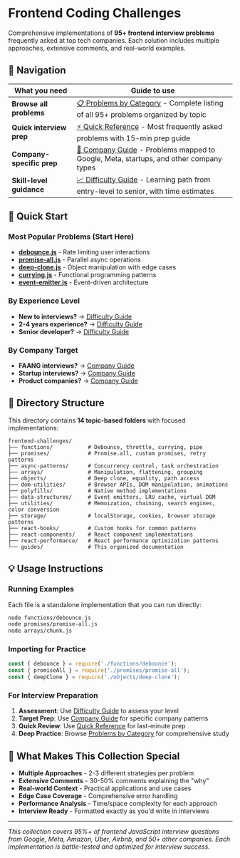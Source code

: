 # Frontend Coding Challenges

Comprehensive implementations of **95+ frontend interview problems** frequently asked at top tech companies. Each solution includes multiple approaches, extensive comments, and real-world examples.

## 🧭 Navigation

| What you need | Guide to use |
|---------------|-------------|
| **Browse all problems** | [📋 Problems by Category](./problems-by-category.md) - Complete listing of all 95+ problems organized by topic |
| **Quick interview prep** | [⚡ Quick Reference](./quick-reference.md) - Most frequently asked problems with 15-min prep guide |
| **Company-specific prep** | [🏢 Company Guide](./company-guide.md) - Problems mapped to Google, Meta, startups, and other company types |
| **Skill-level guidance** | [📈 Difficulty Guide](./difficulty-guide.md) - Learning path from entry-level to senior, with time estimates |

## 🚀 Quick Start

### Most Popular Problems (Start Here)
- **[debounce.js](./functions/debounce.js)** - Rate limiting user interactions  
- **[promise-all.js](./promises/promise-all.js)** - Parallel async operations
- **[deep-clone.js](./objects/deep-clone.js)** - Object manipulation with edge cases
- **[currying.js](./functions/currying.js)** - Functional programming patterns
- **[event-emitter.js](./data-structures/event-emitter.js)** - Event-driven architecture

### By Experience Level
- **New to interviews?** → [Difficulty Guide](./difficulty-guide.md#-entry-level-0-2-years) 
- **2-4 years experience?** → [Difficulty Guide](./difficulty-guide.md#-intermediate-2-4-years)
- **Senior developer?** → [Difficulty Guide](./difficulty-guide.md#-senior-level-4-years)

### By Company Target
- **FAANG interviews?** → [Company Guide](./company-guide.md#-faang-companies)
- **Startup interviews?** → [Company Guide](./company-guide.md#-startups--mid-sized-companies)  
- **Product companies?** → [Company Guide](./company-guide.md#-product-focused-companies)

## 📂 Directory Structure

This directory contains **14 topic-based folders** with focused implementations:

```
frontend-challenges/
├── functions/           # Debounce, throttle, currying, pipe
├── promises/            # Promise.all, custom promises, retry patterns  
├── async-patterns/      # Concurrency control, task orchestration
├── arrays/              # Manipulation, flattening, grouping
├── objects/             # Deep clone, equality, path access
├── dom-utilities/       # Browser APIs, DOM manipulation, animations
├── polyfills/           # Native method implementations
├── data-structures/     # Event emitters, LRU cache, virtual DOM
├── utilities/           # Memoization, chaining, search engines, color conversion
├── storage/             # localStorage, cookies, browser storage patterns
├── react-hooks/         # Custom hooks for common patterns
├── react-components/    # React component implementations
├── react-performance/   # React performance optimization patterns
└── guides/              # This organized documentation
```

## 💡 Usage Instructions

### Running Examples
Each file is a standalone implementation that you can run directly:
```bash
node functions/debounce.js
node promises/promise-all.js  
node arrays/chunk.js
```

### Importing for Practice
```javascript
const { debounce } = require('./functions/debounce');
const { promiseAll } = require('./promises/promise-all');
const { deepClone } = require('./objects/deep-clone');
```

### For Interview Preparation
1. **Assessment**: Use [Difficulty Guide](./difficulty-guide.md) to assess your level
2. **Target Prep**: Use [Company Guide](./company-guide.md) for specific company patterns
3. **Quick Review**: Use [Quick Reference](./quick-reference.md) for last-minute prep
4. **Deep Practice**: Browse [Problems by Category](./problems-by-category.md) for comprehensive study

## 🎯 What Makes This Collection Special

- **Multiple Approaches** - 2-3 different strategies per problem
- **Extensive Comments** - 30-50% comments explaining the "why"
- **Real-world Context** - Practical applications and use cases
- **Edge Case Coverage** - Comprehensive error handling 
- **Performance Analysis** - Time/space complexity for each approach
- **Interview Ready** - Formatted exactly as you'd write in interviews

---

*This collection covers 95%+ of frontend JavaScript interview questions from Google, Meta, Amazon, Uber, Airbnb, and 50+ other companies. Each implementation is battle-tested and optimized for interview success.*